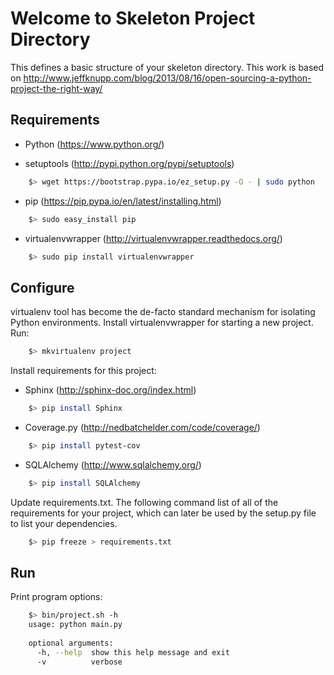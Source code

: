 # Welcome to Skeleton Project Directory

This defines a basic structure of your skeleton directory. This work is based 
on http://www.jeffknupp.com/blog/2013/08/16/open-sourcing-a-python-project-the-right-way/


## Requirements

* Python (https://www.python.org/)

* setuptools (http://pypi.python.org/pypi/setuptools)
```bash
    $> wget https://bootstrap.pypa.io/ez_setup.py -O - | sudo python
```

* pip (https://pip.pypa.io/en/latest/installing.html)
```bash
    $> sudo easy_install pip
```

* virtualenvwrapper (http://virtualenvwrapper.readthedocs.org/)
```bash
    $> sudo pip install virtualenvwrapper
```


## Configure

virtualenv tool has become the de-facto standard mechanism for isolating Python 
environments. Install virtualenvwrapper for starting a new project. Run:
```bash
    $> mkvirtualenv project
```

Install requirements for this project:

* Sphinx (http://sphinx-doc.org/index.html)
```bash
    $> pip install Sphinx
```

* Coverage.py (http://nedbatchelder.com/code/coverage/)
```bash
    $> pip install pytest-cov
```

* SQLAlchemy (http://www.sqlalchemy.org/)
```bash
    $> pip install SQLAlchemy
```

Update requirements.txt. The following command list of all of the requirements 
for your project, which can later be used by the setup.py file to list your 
dependencies.


```bash
    $> pip freeze > requirements.txt
```


## Run

Print program options:
```bash
    $> bin/project.sh -h
    usage: python main.py
    
    optional arguments:
      -h, --help  show this help message and exit
      -v          verbose
```
